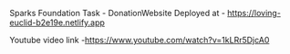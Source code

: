 Sparks Foundation Task - DonationWebsite
Deployed at - https://loving-euclid-b2e19e.netlify.app

Youtube video link -https://www.youtube.com/watch?v=1kLRr5DjcA0
